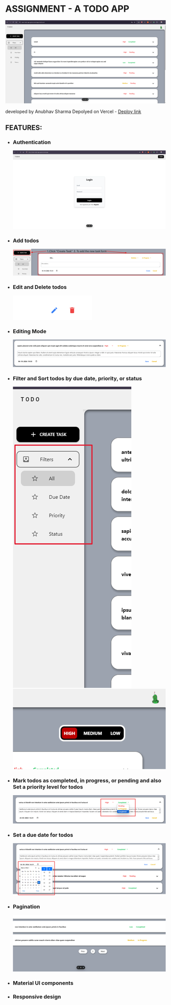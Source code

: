 # ASSIGNMENT - A TODO APP
![alt text](client/public/todo-db.png)

developed by Anubhav Sharma
Depolyed on Vercel - [Deploy link](https://mern-todo-app-green.vercel.app/)
## FEATURES:


- ### Authentication
    ![alt text](client/public/todo-login.png)
- ### Add todos
    ![alt text](client/public/todo-create.png)
- ### Edit and Delete todos
    ![alt text](client/public/todo-opt2.png)
- ### Editing Mode
    ![alt text](client/public/todo-edit.png)
- ### Filter and Sort todos by due date, priority, or status
    ![alt text](client/public/todo-side.png)
    ![alt text](client/public/todo-selector.png)
- ### Mark todos as completed, in progress, or pending and also Set a priority level for todos
    ![alt text](client/public/todo-optn.png)
- ### Set a due date for todos
    ![alt text](client/public/todo-date.png)
- ### Pagination
    ![alt text](client/public/todo-page.png)
- ### Material UI components
- ### Responsive design
